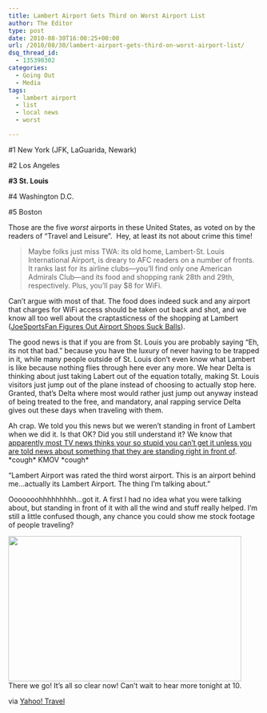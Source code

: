 ```yaml
---
title: Lambert Airport Gets Third on Worst Airport List
author: The Editor
type: post
date: 2010-08-30T16:00:25+00:00
url: /2010/08/30/lambert-airport-gets-third-on-worst-airport-list/
dsq_thread_id:
  - 135390302
categories:
  - Going Out
  - Media
tags:
  - lambert airport
  - list
  - local news
  - worst

---
```

[<img class="alignright size-full wp-image-6523" title="Lambert" src="http://media.punchingkitty.com/wordpress/2010/08/1365719770071305139S425x425Q85.jpeg?filter=resize&w=250" alt="" />][1]#1 New York (JFK, LaGuarida, Newark)

#2 Los Angeles

**#3 St. Louis**

#4 Washington D.C.

#5 Boston

Those are the five _worst_ airports in these United States, as voted on by the readers of &#8220;Travel and Leisure&#8221;.  Hey, at least its not about crime this time!

> Maybe folks just miss TWA: its old home, Lambert-St. Louis International Airport, is dreary to AFC readers on a number of fronts. It ranks last for its airline clubs—you’ll find only one American Admirals Club—and its food and shopping rank 28th and 29th, respectively. Plus, you’ll pay $8 for WiFi.

Can&#8217;t argue with most of that. The food does indeed suck and any airport that charges for WiFi access should be taken out back and shot, and we know all too well about the craptasticness of the shopping at Lambert (<a rel="bookmark" href="http://punchingkitty.com/2010/08/27/joesportsfan-figures-out-airport-shops-suck-balls/">JoeSportsFan Figures Out Airport Shops Suck Balls</a>).

The good news is that if you are from St. Louis you are probably saying &#8220;Eh, its not that bad.&#8221; because you have the luxury of never having to be trapped in it, while many people outside of St. Louis don&#8217;t even know what Lambert is like because nothing flies through here ever any more. We hear Delta is thinking about just taking Labert out of the equation totally, making St. Louis visitors just jump out of the plane instead of choosing to actually stop here. Granted, that&#8217;s Delta where most would rather just jump out anyway instead of being treated to the free, and mandatory, anal rapping service Delta gives out these days when traveling with them.

Ah crap. We told you this news but we weren&#8217;t standing in front of Lambert when we did it. Is that OK? Did you still understand it? We know that <a href="http://www.kmov.com/news/local/Lambert-ranks-third-on-list-of-worst-airports-101756088.html" target="_blank">apparently most TV news thinks your so stupid you can&#8217;t get it unless you are told news about something that they are standing right in front of</a>. \*cough\* KMOV \*cough\*

&#8220;Lambert Airport was rated the third worst airport. This is an airport behind me&#8230;actually its Lambert Airport. The thing I&#8217;m talking about.&#8221;

Ooooooohhhhhhhhh&#8230;got it. A first I had no idea what you were talking about, but standing in front of it with all the wind and stuff really helped. I&#8217;m still a little confused though, any chance you could show me stock footage of people traveling?

[<img class="aligncenter size-full wp-image-6526" title="kmov_stock_travel_footage" src="http://media.punchingkitty.com/wordpress/2010/08/kmov_stock_travel_footage.jpg" alt="" width="466" height="290" />][2]There we go! It&#8217;s all so clear now! Can&#8217;t wait to hear more tonight at 10.

via <a href="http://travel.yahoo.com/p-interests-35116807" target="_blank">Yahoo! Travel</a>

 [1]: http://media.punchingkitty.com/wordpress/2010/08/1365719770071305139S425x425Q85.jpeg
 [2]: http://media.punchingkitty.com/wordpress/2010/08/kmov_stock_travel_footage.jpg